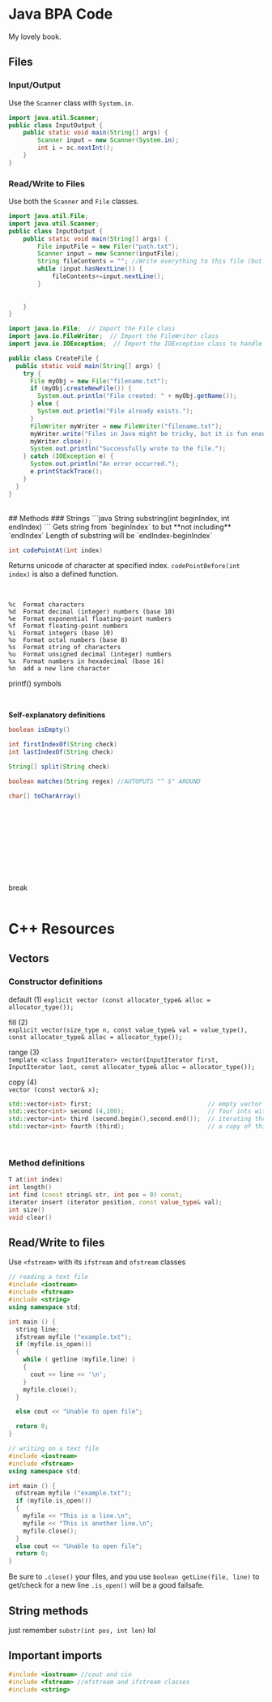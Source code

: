 # Java BPA Code

My lovely book.

## Files

### Input/Output

Use the `Scanner` class with `System.in`.

```java
import java.util.Scanner;
public class InputOutput {
    public static void main(String[] args) {
        Scanner input = new Scanner(System.in);
        int i = sc.nextInt();
    }
}
```

### Read/Write to Files

Use both the `Scanner` and `File` classes.

```java
import java.util.File;
import java.util.Scanner;
public class InputOutput {
    public static void main(String[] args) {
        File inputFile = new Filer("path.txt");
        Scanner input = new Scanner(inputFile);
        String fileContents = ""; //Write everything to this file (but no \n's)
        while (input.hasNextLine()) {
            fileContents+=input.nextLine();
        }
        
        
    }
}
```

```java
import java.io.File;  // Import the File class
import java.io.FileWriter;  // Import the FileWriter class
import java.io.IOException;  // Import the IOException class to handle errors

public class CreateFile {
  public static void main(String[] args) {
    try {
      File myObj = new File("filename.txt");
      if (myObj.createNewFile()) {
        System.out.println("File created: " + myObj.getName());
      } else {
        System.out.println("File already exists.");
      }
      FileWriter myWriter = new FileWriter("filename.txt");
      myWriter.write("Files in Java might be tricky, but it is fun enough!");
      myWriter.close();
      System.out.println("Successfully wrote to the file.");
    } catch (IOException e) {
      System.out.println("An error occurred.");
      e.printStackTrace();
    }
  }
}
```
<br />
## Methods
### Strings
```java
String substring(int beginIndex, int endIndex)
```
Gets string from `beginIndex` to but **not including** `endIndex`
Length of substring will be `endIndex-beginIndex`

<br />

```java
int codePointAt(int index) 
```
Returns unicode of character at specified index. `codePointBefore(int index)` is also a defined function.

<br />

```
%c 	Format characters
%d 	Format decimal (integer) numbers (base 10)
%e 	Format exponential floating-point numbers
%f 	Format floating-point numbers
%i 	Format integers (base 10)
%o 	Format octal numbers (base 8)
%s 	Format string of characters
%u 	Format unsigned decimal (integer) numbers
%x 	Format numbers in hexadecimal (base 16)
%n 	add a new line character
```
printf() symbols

<br />

**Self-explanatory definitions**
```java
boolean isEmpty()
```
```java
int firstIndexOf(String check)
int lastIndexOf(String check)
```
```java
String[] split(String check)
```
```java
boolean matches(String regex) //AUTOPUTS "^ $" AROUND
```
```java
char[] toCharArray()
```

<br /><br /><br /><br /><br /><br /><br /><br />



break
<br /><br />





# C++ Resources

## Vectors
### Constructor definitions
default (1)	
`explicit vector (const allocator_type& alloc = allocator_type());`

fill (2)	
`explicit vector(size_type n, const value_type& val = value_type(), const allocator_type& alloc = allocator_type());`

range (3)	
`template <class InputIterator> vector(InputIterator first, InputIterator last, const allocator_type& alloc = allocator_type());`

copy (4)	
`vector (const vector& x);`

```cpp
std::vector<int> first;                                // empty vector of ints
std::vector<int> second (4,100);                       // four ints with value 100
std::vector<int> third (second.begin(),second.end());  // iterating through second
std::vector<int> fourth (third);                       // a copy of third
```
<br />

### Method definitions

```cpp
T at(int index)
int length()
int find (const string& str, int pos = 0) const;
iterator insert (iterator position, const value_type& val);
int size()
void clear()
```



## Read/Write to files

Use `<fstream>` with its `ifstream` and `ofstream` classes
```cpp
// reading a text file
#include <iostream>
#include <fstream>
#include <string>
using namespace std;

int main () {
  string line;
  ifstream myfile ("example.txt");
  if (myfile.is_open())
  {
    while ( getline (myfile,line) )
    {
      cout << line << '\n';
    }
    myfile.close();
  }

  else cout << "Unable to open file"; 

  return 0;
}
```
```cpp
// writing on a text file
#include <iostream>
#include <fstream>
using namespace std;

int main () {
  ofstream myfile ("example.txt");
  if (myfile.is_open())
  {
    myfile << "This is a line.\n";
    myfile << "This is another line.\n";
    myfile.close();
  }
  else cout << "Unable to open file";
  return 0;
}
```
Be sure to `.close()` your files, and you use `boolean getLine(file, line)` to get/check for a new line `.is_open()` will be a good failsafe.

## String methods
just remember `substr(int pos, int len)` lol

## Important imports

```cpp
#include <iostream> //cout and cin
#include <fstream> //ofstream and ifstream classes
#include <string>
```
